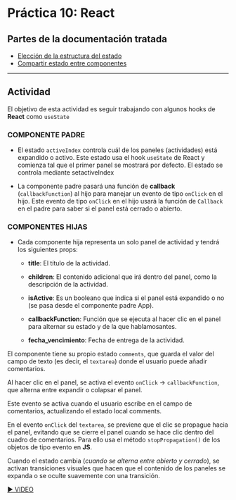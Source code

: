 # Práctica 10: React

## Partes de la documentación tratada

- [Elección de la estructura del estado](https://es.react.dev/learn/choosing-the-state-structure)
- [Compartir estado entre componentes](https://es.react.dev/learn/sharing-state-between-components)

----------------------------------------

## Actividad

El objetivo de esta actividad es seguir trabajando con algunos hooks de **React** como `useState`

### COMPONENTE PADRE

- El estado `activeIndex` controla cuál de los paneles (actividades) está expandido o activo.  Este estado usa el hook `useState` de React y comienza tal que el primer panel se mostrará por defecto. El estado se controla mediante setactiveIndex

- La componente padre pasará una función de **callback** (`callbackFunction`) al hijo para manejar un evento de tipo `onClick` en el hijo. Este evento de tipo `onClick` en el hijo usará la función de `Callback` en el padre para saber si el panel está cerrado o abierto.

### COMPONENTES HIJAS

- Cada componente hija representa un solo panel de actividad y tendrá los siguientes props:

  - **title**: El título de la actividad.
  
  - **children**: El contenido adicional que irá dentro del panel, como la descripción de la actividad.

  - **isActive**: Es un booleano que indica si el panel está expandido o no (se pasa desde el componente padre App).

  - **callbackFunction**: Función que se ejecuta al hacer clic en el panel para alternar su estado y de la que hablamosantes.

  - **fecha_vencimiento**: Fecha de entrega de la actividad.

El componente tiene su propio estado `comments`, que guarda el valor del campo de texto (es decir, el `textarea`) donde el usuario puede añadir comentarios.

Al hacer clic en el panel, se activa el evento  `onClick` -> `callbackFunction`, que alterna entre expandir o colapsar el panel.

Este evento se activa cuando el usuario escribe en el campo de comentarios, actualizando el estado local comments.

En el evento `onClick` del `textarea`, se previene que el clic se propague hacia el panel, evitando que se cierre el panel cuando se hace clic dentro del cuadro de comentarios. Para ello usa el método `stopPropagation()` de los objetos de tipo evento en **JS**.

Cuando el estado cambia (_cuando se alterna entre abierto y cerrado_), se activan transiciones visuales que hacen que el contenido de los paneles se expanda o se oculte suavemente con una transición.

[▶️ VIDEO](https://drive.google.com/file/d/1L-MWpRxoBuM9RdlWMJoRO6s_M7sh4BeL/view?usp=sharing)